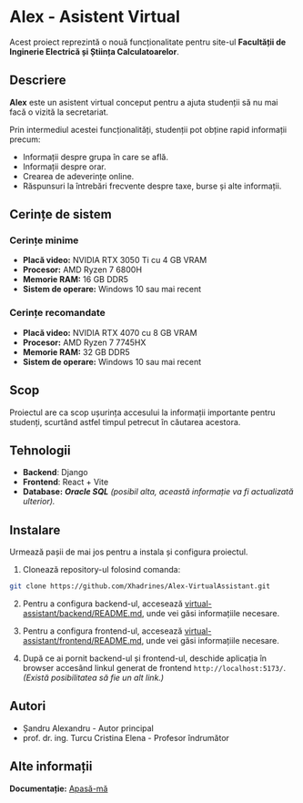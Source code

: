 # Alex - Asistent Virtual
Acest proiect reprezintă o nouă funcționalitate pentru site-ul **Facultății de Inginerie Electrică și Știința Calculatoarelor**.

## Descriere
**Alex** este un asistent virtual conceput pentru a ajuta studenții să nu mai facă o vizită la secretariat.

Prin intermediul acestei funcționalități, studenții pot obține rapid informații precum:
* Informații despre grupa în care se află.
* Informații despre orar.
* Crearea de adeverințe online.
* Răspunsuri la întrebări frecvente despre taxe, burse și alte informații.

## Cerințe de sistem
### Cerințe minime
* **Placă video:** NVIDIA RTX 3050 Ti cu 4 GB VRAM
* **Procesor:** AMD Ryzen 7 6800H
* **Memorie RAM:** 16 GB DDR5
* **Sistem de operare:** Windows 10 sau mai recent

### Cerințe recomandate
* **Placă video:** NVIDIA RTX 4070 cu 8 GB VRAM
* **Procesor:** AMD Ryzen 7 7745HX
* **Memorie RAM:** 32 GB DDR5
* **Sistem de operare:** Windows 10 sau mai recent

## Scop
Proiectul are ca scop ușurința accesului la informații importante pentru studenți, scurtând astfel timpul petrecut în căutarea acestora.

## Tehnologii
* **Backend**: Django
* **Frontend**: React + Vite
* **Database:** ***Oracle SQL** (posibil alta, această informație va fi actualizată ulterior).*

## Instalare
Urmează pașii de mai jos pentru a instala și configura proiectul.

1. Clonează repository-ul folosind comanda:
```bash
git clone https://github.com/Xhadrines/Alex-VirtualAssistant.git
```

2. Pentru a configura backend-ul, accesează [virtual-assistant/backend/README.md](virtual-assistant/backend/README.md), unde vei găsi informațiile necesare.

3. Pentru a configura frontend-ul, accesează [virtual-assistant/frontend/README.md](virtual-assistant/frontend/README.md), unde vei găsi informațiile necesare.

4. După ce ai pornit backend-ul și frontend-ul, deschide aplicația în browser accesând linkul generat de frontend `http://localhost:5173/`. *(Există posibilitatea să fie un alt link.)*

## Autori
* Șandru Alexandru - Autor principal
* prof. dr. ing. Turcu Cristina Elena - Profesor îndrumător

## Alte informații
**Documentație:** [Apasă-mă](Documentatie.pdf)

